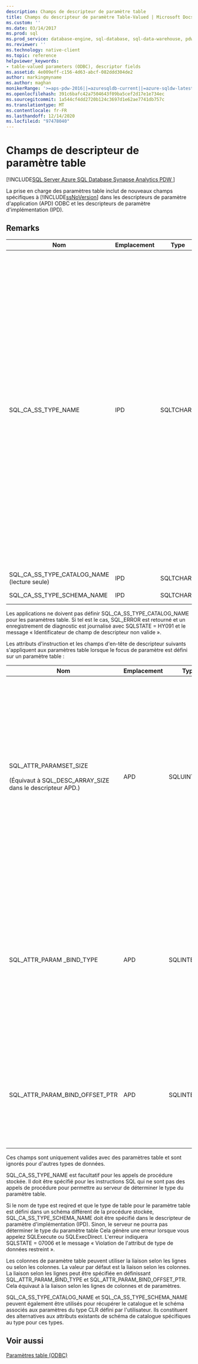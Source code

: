 ```yaml
---
description: Champs de descripteur de paramètre table
title: Champs du descripteur de paramètre Table-Valued | Microsoft Docs
ms.custom: ''
ms.date: 03/14/2017
ms.prod: sql
ms.prod_service: database-engine, sql-database, sql-data-warehouse, pdw
ms.reviewer: ''
ms.technology: native-client
ms.topic: reference
helpviewer_keywords:
- table-valued parameters (ODBC), descriptor fields
ms.assetid: 4e009eff-c156-4d63-abcf-082ddd304de2
author: markingmyname
ms.author: maghan
monikerRange: '>=aps-pdw-2016||=azuresqldb-current||=azure-sqldw-latest||>=sql-server-2016||>=sql-server-linux-2017||=azuresqldb-mi-current'
ms.openlocfilehash: 391c6bafc42a7504643f09ba5cef2d17e1e734ec
ms.sourcegitcommit: 1a544cf4dd2720b124c3697d1e62ae7741db757c
ms.translationtype: MT
ms.contentlocale: fr-FR
ms.lasthandoff: 12/14/2020
ms.locfileid: "97478040"
---
```

# <a name="table-valued-parameter-descriptor-fields"></a>Champs de descripteur de paramètre table
[!INCLUDE[SQL Server Azure SQL Database Synapse Analytics PDW ](../../includes/applies-to-version/sql-asdb-asdbmi-asa-pdw.md)]

  La prise en charge des paramètres table inclut de nouveaux champs spécifiques à [!INCLUDE[ssNoVersion](../../includes/ssnoversion-md.md)] dans les descripteurs de paramètre d'application (APD) ODBC et les descripteurs de paramètre d'implémentation (IPD).  
  
## <a name="remarks"></a>Remarks  
  
|Nom|Emplacement|Type|Description|  
|----------|--------------|----------|-----------------|  
|SQL_CA_SS_TYPE_NAME|IPD|SQLTCHAR*|Nom du type de serveur du paramètre table.<br /><br /> Lorsqu’un nom de type de paramètre table est spécifié sur un appel à SQLBindParameter, il doit toujours être spécifié en tant que valeur Unicode, même dans les applications générées en tant qu’applications ANSI. La valeur utilisée pour le paramètre *StrLen_or_IndPtr* doit être SQL_NTS ou la longueur de chaîne du nom multipliée par sizeof (WCHAR).<br /><br /> Lorsqu’un nom de type de paramètre table est spécifié via SQLSetDescField, il peut être spécifié à l’aide d’un littéral qui est conforme à la façon dont l’application est générée. Le Gestionnaire de pilotes ODBC effectuera toute conversion Unicode requise.|  
|SQL_CA_SS_TYPE_CATALOG_NAME (lecture seule)|IPD|SQLTCHAR*|Catalogue où le type est défini.|  
|SQL_CA_SS_TYPE_SCHEMA_NAME|IPD|SQLTCHAR*|Schéma où le type est défini.|  
  
 Les applications ne doivent pas définir SQL_CA_SS_TYPE_CATALOG_NAME pour les paramètres table. Si tel est le cas, SQL_ERROR est retourné et un enregistrement de diagnostic est journalisé avec SQLSTATE = HY091 et le message « Identificateur de champ de descripteur non valide ».  
  
 Les attributs d'instruction et les champs d'en-tête de descripteur suivants s'appliquent aux paramètres table lorsque le focus de paramètre est défini sur un paramètre table :  
  
|Nom|Emplacement|Type|Description|  
|----------|--------------|----------|-----------------|  
|SQL_ATTR_PARAMSET_SIZE<br /><br /> (Équivaut à SQL_DESC_ARRAY_SIZE dans le descripteur APD.)|APD|SQLUINTEGER|Taille du tableau de mémoires tampon pour un paramètre table. Il s'agit du nombre maximal de lignes que les mémoires tampon peuvent prendre en charge ou de la taille des mémoires tampon dans les lignes ; la valeur du paramètre table peut elle-même avoir un nombre de lignes supérieur ou inférieur à la capacité des mémoires tampon. 1 constitue la valeur par défaut.<br /><br /> Remarque : si SQL_SOPT_SS_PARAM_FOCUS a la valeur par défaut 0, SQL_ATTR_PARAMSET_SIZE fait référence à l’instruction et spécifie le nombre de jeux de paramètres. Si SQL_SOPT_SS_PARAM_FOCUS est pour valeur l'ordinal d'un paramètre table, il fait référence au paramètre table et spécifie le nombre de lignes par jeu de paramètres pour le paramètre table.|  
|SQL_ATTR_PARAM _BIND_TYPE|APD|SQLINTEGER|La valeur par défaut est SQL_PARAM_BIND_BY_COLUMN.<br /><br /> Pour sélectionner la liaison selon les lignes, ce champ a pour valeur la longueur de la structure ou une instance d'une mémoire tampon qui sera liée à un jeu de lignes de paramètre table. Cette durée doit inclure l'espace pour toutes les colonnes dépendantes et tout remplissage de la structure ou de la mémoire tampon. Cela garantit que lorsque l'adresse d'une colonne dépendante est incrémentée de la longueur spécifiée, le résultat pointera vers le début de la même colonne dans la ligne suivante. Lorsque vous utilisez l’opérateur **sizeof** en C ANSI, ce comportement est garanti.|  
|SQL_ATTR_PARAM_BIND_OFFSET_PTR|APD|SQLINTEGER*|La valeur par défaut est un pointeur null.<br /><br /> Si ce champ n'est pas NULL, le pilote déréférence le pointeur, ajoute la valeur déréférencée à chacun des champs différés dans l'enregistrement de descripteur (SQL_DESC_DATA_PTR, SQL_DESC_INDICATOR_PTR et SQL_DESC_OCTET_LENGTH_PTR) et utilise les nouvelles valeurs de pointeur pour accéder aux valeurs de données.|  
  
 Ces champs sont uniquement valides avec des paramètres table et sont ignorés pour d'autres types de données.  
  
 SQL_CA_SS_TYPE_NAME est facultatif pour les appels de procédure stockée. Il doit être spécifié pour les instructions SQL qui ne sont pas des appels de procédure pour permettre au serveur de déterminer le type du paramètre table.  
  
 Si le nom de type est reqired et que le type de table pour le paramètre table est défini dans un schéma différent de la procédure stockée, SQL_CA_SS_TYPE_SCHEMA_NAME doit être spécifié dans le descripteur de paramètre d'implémentation (IPD). Sinon, le serveur ne pourra pas déterminer le type du paramètre table Cela génère une erreur lorsque vous appelez SQLExecute ou SQLExecDirect. L'erreur indiquera SQLSTATE = 07006 et le message « Violation de l'attribut de type de données restreint ».  
  
 Les colonnes de paramètre table peuvent utiliser la liaison selon les lignes ou selon les colonnes. La valeur par défaut est la liaison selon les colonnes. La liaison selon les lignes peut être spécifiée en définissant SQL_ATTR_PARAM_BIND_TYPE et SQL_ATTR_PARAM_BIND_OFFSET_PTR. Cela équivaut à la liaison selon les lignes de colonnes et de paramètres.  
  
 SQL_CA_SS_TYPE_CATALOG_NAME et SQL_CA_SS_TYPE_SCHEMA_NAME peuvent également être utilisés pour récupérer le catalogue et le schéma associés aux paramètres du type CLR défini par l'utilisateur. Ils constituent des alternatives aux attributs existants de schéma de catalogue spécifiques au type pour ces types.  
  
## <a name="see-also"></a>Voir aussi  
 [Paramètres table &#40;ODBC&#41;](../../relational-databases/native-client-odbc-table-valued-parameters/table-valued-parameters-odbc.md)  
  
  
